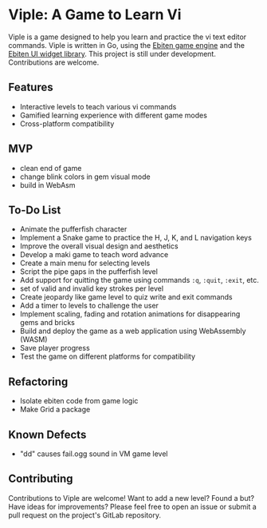 # Viple: A Game to Learn Vi
Viple is a game designed to help you learn and practice the vi text editor commands. Viple is written in Go, using the [Ebiten game engine](https://ebitengine.org/) and the [Ebiten UI widget library](https://ebitenui.github.io/). This project is still under development. Contributions are welcome.

## Features
- Interactive levels to teach various vi commands
- Gamified learning experience with different game modes
- Cross-platform compatibility

## MVP
- clean end of game
- change blink colors in gem visual mode
- build in WebAsm

## To-Do List
- Animate the pufferfish character
- Implement a Snake game to practice the H, J, K, and L navigation keys
- Improve the overall visual design and aesthetics
- Develop a maki game to teach word advance 
- Create a main menu for selecting levels 
- Script the pipe gaps in the pufferfish level
- Add support for quitting the game using commands `:q`, `:quit`, `:exit`, etc.
- set of valid and invalid key strokes per level
- Create jeopardy like game level to quiz write and exit commands
- Add a timer to levels to challenge the user
- Implement scaling, fading and rotation animations for disappearing gems and bricks
- Build and deploy the game as a web application using WebAssembly (WASM)
- Save player progress
- Test the game on different platforms for compatibility

## Refactoring
- Isolate ebiten code from game logic
- Make Grid a package

## Known Defects
- "dd" causes fail.ogg sound in VM game level

## Contributing

Contributions to Viple are welcome! Want to add a new level? Found a but? Have ideas for improvements? Please feel free to open an issue or submit a pull request on the project's GitLab repository.
